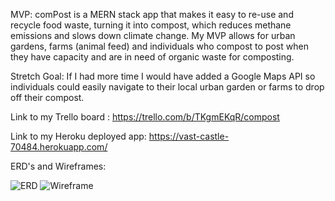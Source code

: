 MVP:
comPost is a MERN stack app that makes it easy to re-use and recycle food waste, turning it into compost, which reduces methane emissions and slows down climate change. My MVP allows for urban gardens, farms (animal feed) and individuals who compost to post when they have capacity and are in need of organic waste for composting.

Stretch Goal:
If I had more time I would have added a Google Maps API so individuals could easily navigate to their local urban garden or farms to drop off their compost.


Link to my Trello board : https://trello.com/b/TKgmEKqR/compost

Link to my Heroku deployed app: https://vast-castle-70484.herokuapp.com/

ERD's and Wireframes:



![ERD](/ERD.jpg)
![Wireframe](/Wireframe.jpg)